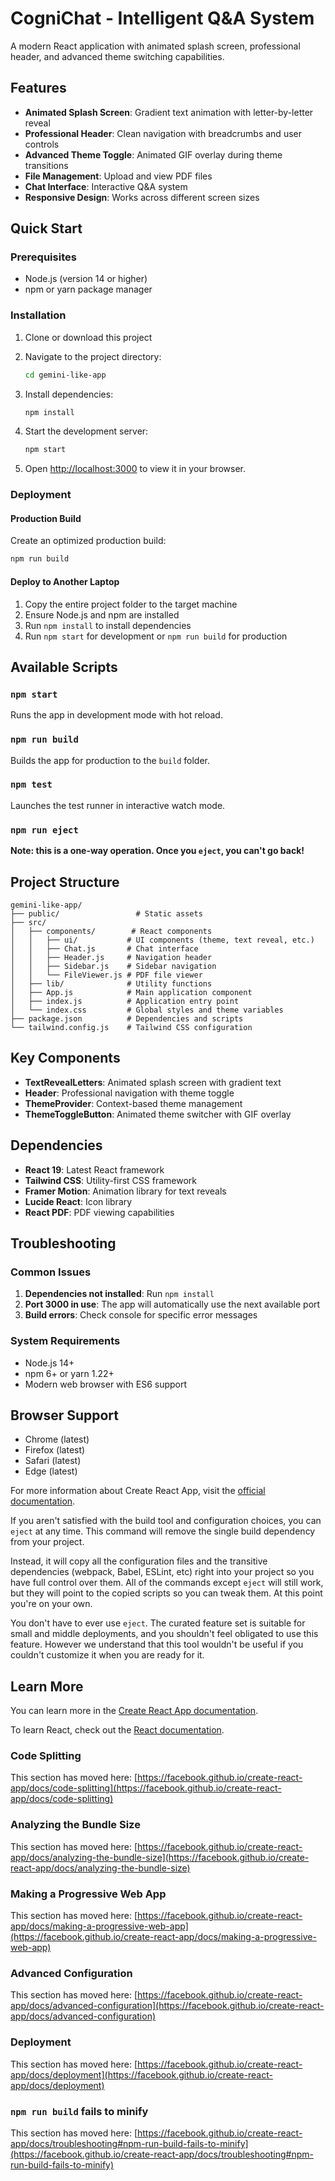 # CogniChat - Intelligent Q&A System

A modern React application with animated splash screen, professional header, and advanced theme switching capabilities.

## Features

- **Animated Splash Screen**: Gradient text animation with letter-by-letter reveal
- **Professional Header**: Clean navigation with breadcrumbs and user controls
- **Advanced Theme Toggle**: Animated GIF overlay during theme transitions
- **File Management**: Upload and view PDF files
- **Chat Interface**: Interactive Q&A system
- **Responsive Design**: Works across different screen sizes

## Quick Start

### Prerequisites
- Node.js (version 14 or higher)
- npm or yarn package manager

### Installation

1. Clone or download this project
2. Navigate to the project directory:
   ```bash
   cd gemini-like-app
   ```

3. Install dependencies:
   ```bash
   npm install
   ```

4. Start the development server:
   ```bash
   npm start
   ```

5. Open [http://localhost:3000](http://localhost:3000) to view it in your browser.

### Deployment

#### Production Build
Create an optimized production build:
```bash
npm run build
```

#### Deploy to Another Laptop
1. Copy the entire project folder to the target machine
2. Ensure Node.js and npm are installed
3. Run `npm install` to install dependencies
4. Run `npm start` for development or `npm run build` for production

## Available Scripts

### `npm start`
Runs the app in development mode with hot reload.

### `npm run build`
Builds the app for production to the `build` folder.

### `npm test`
Launches the test runner in interactive watch mode.

### `npm run eject`
**Note: this is a one-way operation. Once you `eject`, you can't go back!**

## Project Structure

```
gemini-like-app/
├── public/                 # Static assets
├── src/
│   ├── components/        # React components
│   │   ├── ui/           # UI components (theme, text reveal, etc.)
│   │   ├── Chat.js       # Chat interface
│   │   ├── Header.js     # Navigation header
│   │   ├── Sidebar.js    # Sidebar navigation
│   │   └── FileViewer.js # PDF file viewer
│   ├── lib/              # Utility functions
│   ├── App.js            # Main application component
│   ├── index.js          # Application entry point
│   └── index.css         # Global styles and theme variables
├── package.json          # Dependencies and scripts
└── tailwind.config.js    # Tailwind CSS configuration
```

## Key Components

- **TextRevealLetters**: Animated splash screen with gradient text
- **Header**: Professional navigation with theme toggle
- **ThemeProvider**: Context-based theme management
- **ThemeToggleButton**: Animated theme switcher with GIF overlay

## Dependencies

- **React 19**: Latest React framework
- **Tailwind CSS**: Utility-first CSS framework
- **Framer Motion**: Animation library for text reveals
- **Lucide React**: Icon library
- **React PDF**: PDF viewing capabilities

## Troubleshooting

### Common Issues

1. **Dependencies not installed**: Run `npm install`
2. **Port 3000 in use**: The app will automatically use the next available port
3. **Build errors**: Check console for specific error messages

### System Requirements

- Node.js 14+ 
- npm 6+ or yarn 1.22+
- Modern web browser with ES6 support

## Browser Support

- Chrome (latest)
- Firefox (latest)  
- Safari (latest)
- Edge (latest)

For more information about Create React App, visit the [official documentation](https://create-react-app.dev/).

If you aren't satisfied with the build tool and configuration choices, you can `eject` at any time. This command will remove the single build dependency from your project.

Instead, it will copy all the configuration files and the transitive dependencies (webpack, Babel, ESLint, etc) right into your project so you have full control over them. All of the commands except `eject` will still work, but they will point to the copied scripts so you can tweak them. At this point you're on your own.

You don't have to ever use `eject`. The curated feature set is suitable for small and middle deployments, and you shouldn't feel obligated to use this feature. However we understand that this tool wouldn't be useful if you couldn't customize it when you are ready for it.

## Learn More

You can learn more in the [Create React App documentation](https://facebook.github.io/create-react-app/docs/getting-started).

To learn React, check out the [React documentation](https://reactjs.org/).

### Code Splitting

This section has moved here: [https://facebook.github.io/create-react-app/docs/code-splitting](https://facebook.github.io/create-react-app/docs/code-splitting)

### Analyzing the Bundle Size

This section has moved here: [https://facebook.github.io/create-react-app/docs/analyzing-the-bundle-size](https://facebook.github.io/create-react-app/docs/analyzing-the-bundle-size)

### Making a Progressive Web App

This section has moved here: [https://facebook.github.io/create-react-app/docs/making-a-progressive-web-app](https://facebook.github.io/create-react-app/docs/making-a-progressive-web-app)

### Advanced Configuration

This section has moved here: [https://facebook.github.io/create-react-app/docs/advanced-configuration](https://facebook.github.io/create-react-app/docs/advanced-configuration)

### Deployment

This section has moved here: [https://facebook.github.io/create-react-app/docs/deployment](https://facebook.github.io/create-react-app/docs/deployment)

### `npm run build` fails to minify

This section has moved here: [https://facebook.github.io/create-react-app/docs/troubleshooting#npm-run-build-fails-to-minify](https://facebook.github.io/create-react-app/docs/troubleshooting#npm-run-build-fails-to-minify)
